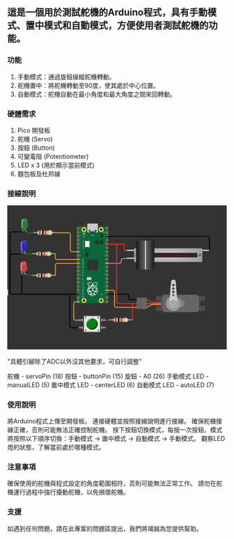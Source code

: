 ## 這是一個用於測試舵機的Arduino程式，具有手動模式、置中模式和自動模式，方便使用者測試舵機的功能。

### 功能
1. 手動模式：通過旋鈕操縱舵機轉動。
2. 舵機置中：將舵機轉動至90度，使其處於中心位置。
3. 自動模式：舵機自動在最小角度和最大角度之間來回轉動。
### 硬體需求
1. Pico 開發板
2. 舵機 (Servo)
3. 按鈕 (Button)
4. 可變電阻 (Potentiometer)
5. LED x 3 (用於顯示當前模式)
6. 麵包板及杜邦線
### 接線說明

![具體引腳除了ADC以外沒其他要求，可自行調整"](https://github.com/Oliver0804/servoTester/blob/main/pico.png)

"具體引腳除了ADC以外沒其他要求，可自行調整"

舵機	-	servoPin (18)
按鈕	-	buttonPin (15)
旋鈕	-	A0 (26)
手動模式 LED	-	manualLED (5)
置中模式 LED	-	centerLED (6)
自動模式 LED	-	autoLED (7)
### 使用說明
將Arduino程式上傳至開發板。
連接硬體並按照接線說明進行接線。
確保舵機接線正確，否則可能無法正確控制舵機。
按下按鈕切換模式，每按一次按鈕，模式將按照以下順序切換：手動模式 → 置中模式 → 自動模式 → 手動模式。
觀察LED燈的狀態，了解當前處於哪種模式。
### 注意事項
確保使用的舵機與程式設定的角度範圍相符，否則可能無法正常工作。
請勿在舵機運行過程中強行擾動舵機，以免損壞舵機。
### 支援
如遇到任何問題，請在此專案的問題區提出，我們將竭誠為您提供幫助。
